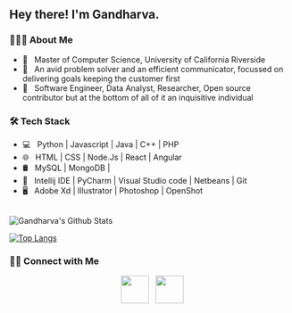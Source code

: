 <h2> Hey there! I'm Gandharva. </h2>

<h3> 👨🏻‍💻 About Me </h3>

- 🔭 &nbsp; Master of Computer Science, University of California Riverside
- 🤔 &nbsp; An avid problem solver and an efficient communicator, focussed on delivering goals keeping the customer first
- 💼 &nbsp; Software Engineer, Data Analyst, Researcher, Open source contributor but at the bottom of all of it an inquisitive individual 


<h3>🛠 Tech Stack</h3>

- 💻 &nbsp; Python | Javascript | Java | C++ | PHP 
- 🌐 &nbsp; HTML | CSS | Node.Js | React | Angular
- 🛢 &nbsp; MySQL | MongoDB |
- 🔧 &nbsp; Intellij IDE | PyCharm | Visual Studio code | Netbeans | Git
- 🖥 &nbsp; Adobe Xd | Illustrator | Photoshop | OpenShot

<br>

<img align="center" src="https://github-readme-stats.vercel.app/api?username=gandharva26&include_all_commits=true&count_private=true&show_icons=true&line_height=20&title_color=7A7ADB&icon_color=2234AE&text_color=D3D3D3&bg_color=0,000000,130F40" alt="Gandharva's Github Stats">

</br>

[![Top Langs](https://github-readme-stats.vercel.app/api/top-langs/?username=gandharva26&layout=compact&text_color=daf7dc&bg_color=151515)](https://github.com/gandharva26/github-readme-stats)


<h3> 🤝🏻 Connect with Me </h3>

<p align="center"> 
&nbsp; <a href="https://www.linkedin.com/in/gandharva-deshpande/" target="_blank" rel="noopener noreferrer"><img src="https://img.icons8.com/plasticine/100/000000/linkedin.png" width="50" /></a>
&nbsp; <a href="mailto:gdesh002@ucr.edu" target="_blank" rel="noopener noreferrer"><img src="https://img.icons8.com/plasticine/100/000000/gmail.png"  width="50" /></a>
</p>


